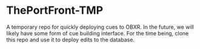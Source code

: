 # ThePortFront-TMP
A temporary repo for quickly deploying cues to OBXR. In the future, we will likely have some form of cue building interface. For the time being, clone this repo and use it to deploy edits to the database.

